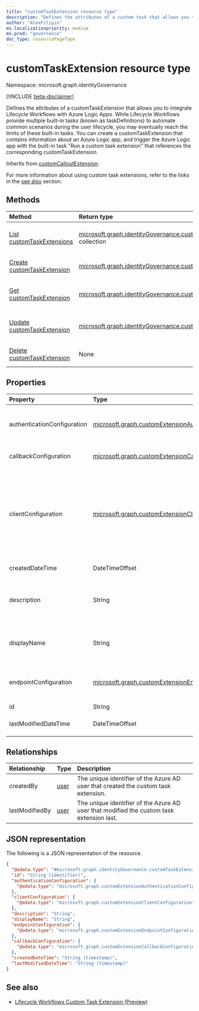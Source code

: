 ```yaml
---
title: "customTaskExtension resource type"
description: "Defines the attributes of a custom task that allows you to integrate lifecycle workflows with Azure Logic Apps and trigger custom tasks through the logic app."
author: "AlexFilipin"
ms.localizationpriority: medium
ms.prod: "governance"
doc_type: resourcePageType
---
```


# customTaskExtension resource type

Namespace: microsoft.graph.identityGovernance

[!INCLUDE [beta-disclaimer](../../includes/beta-disclaimer.md)]

Defines the attributes of a customTaskExtension that allows you to integrate Lifecycle Workflows with Azure Logic Apps. While Lifecycle Workflows provide multiple built-in tasks (known as taskDefinitions) to automate common scenarios during the user lifecycle, you may eventually reach the limits of these built-in tasks. You can create a customTaskExtension that contains information about an Azure Logic app, and trigger the Azure Logic app with the built-in task "Run a custom task extension" that references the corresponding customTaskExtension.

Inherits from [customCalloutExtension](../resources/customcalloutextension.md).

For more information about using custom task extensions, refer to the links in the [see also](#see-also) section.

## Methods

|Method|Return type|Description|
|:---|:---|:---|
|[List customTaskExtensions](../api/identitygovernance-lifecycleworkflowscontainer-list-customtaskextensions.md)|[microsoft.graph.identityGovernance.customTaskExtension](../resources/identitygovernance-customtaskextension.md) collection|Get a list of the [customTaskExtension](../resources/identitygovernance-customtaskextension.md) objects and their properties.|
|[Create customTaskExtension](../api/identitygovernance-lifecycleworkflowscontainer-post-customtaskextensions.md)|[microsoft.graph.identityGovernance.customTaskExtension](../resources/identitygovernance-customtaskextension.md)|Create a new [customTaskExtension](../resources/identitygovernance-customtaskextension.md) object.|
|[Get customTaskExtension](../api/identitygovernance-customtaskextension-get.md)|[microsoft.graph.identityGovernance.customTaskExtension](../resources/identitygovernance-customtaskextension.md)|Read the properties and relationships of a [customTaskExtension](../resources/identitygovernance-customtaskextension.md) object.|
|[Update customTaskExtension](../api/identitygovernance-customtaskextension-update.md)|[microsoft.graph.identityGovernance.customTaskExtension](../resources/identitygovernance-customtaskextension.md)|Update the properties of a [customTaskExtension](../resources/identitygovernance-customtaskextension.md) object.|
|[Delete customTaskExtension](../api/identitygovernance-customtaskextension-delete.md)|None|Deletes a [customTaskExtension](../resources/identitygovernance-customtaskextension.md) object.|

## Properties

|Property|Type|Description|
|:---|:---|:---|
|authenticationConfiguration|[microsoft.graph.customExtensionAuthenticationConfiguration](../resources/customextensionauthenticationconfiguration.md)|Configuration for securing the API call to the logic app. Inherited from [customCalloutExtension](../resources/customcalloutextension.md).|
|callbackConfiguration|[microsoft.graph.customExtensionCallbackConfiguration](../resources/customextensioncallbackconfiguration.md)|The callback configuration for a custom extension.|
|clientConfiguration|[microsoft.graph.customExtensionClientConfiguration](../resources/customextensionclientconfiguration.md)|HTTP connection settings that define how long Azure AD can wait for a connection to a logic app, how many times you can retry a timed-out connection and the exception scenarios when retries are allowed. Inherited from [customCalloutExtension](../resources/customcalloutextension.md).|
|createdDateTime|DateTimeOffset|When the custom task extension was created.|
|description|String|Describes the purpose of the custom task extension for administrative use. Inherited from [customCalloutExtension](../resources/customcalloutextension.md).|
|displayName|String|A unique string that identifies the custom task extension. Inherited from [customCalloutExtension](../resources/customcalloutextension.md).|
|endpointConfiguration|[microsoft.graph.customExtensionEndpointConfiguration](../resources/customextensionendpointconfiguration.md)|Details for allowing the custom task extension to call the logic app. Inherited from [customCalloutExtension](../resources/customcalloutextension.md).|
|id|String| Inherited from [entity](../resources/entity.md).|
|lastModifiedDateTime|DateTimeOffset|When the custom extension was last modified.|

## Relationships

|Relationship|Type|Description|
|:---|:---|:---|
|createdBy|[user](../resources/user.md)|The unique identifier of the Azure AD user that created the custom task extension.|
|lastModifiedBy|[user](../resources/user.md)|The unique identifier of the Azure AD user that modified the custom task extension last.|

## JSON representation

The following is a JSON representation of the resource.
<!-- {
  "blockType": "resource",
  "keyProperty": "id",
  "@odata.type": "microsoft.graph.identityGovernance.customTaskExtension",
  "baseType": "microsoft.graph.customCalloutExtension",
  "openType": false
}
-->
``` json
{
  "@odata.type": "#microsoft.graph.identityGovernance.customTaskExtension",
  "id": "String (identifier)",
  "authenticationConfiguration": {
    "@odata.type": "microsoft.graph.customExtensionAuthenticationConfiguration"
  },
  "clientConfiguration": {
    "@odata.type": "microsoft.graph.customExtensionClientConfiguration"
  },
  "description": "String",
  "displayName": "String",
  "endpointConfiguration": {
    "@odata.type": "microsoft.graph.customExtensionEndpointConfiguration"
  },
  "callbackConfiguration": {
    "@odata.type": "microsoft.graph.customExtensionCallbackConfiguration"
  },
  "createdDateTime": "String (timestamp)",
  "lastModifiedDateTime": "String (timestamp)"
}
```

## See also

+ [Lifecycle Workflows Custom Task Extension (Preview)](/azure/active-directory/governance/lifecycle-workflow-extensibility)
